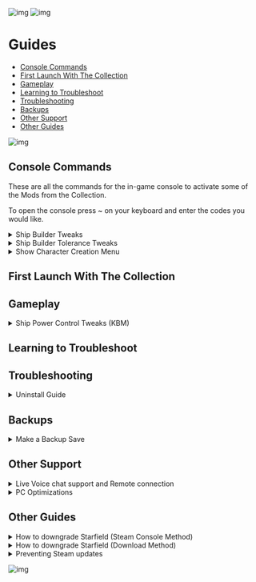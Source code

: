 ![img](https://s11.gifyu.com/images/SgCoI.png)
![img](https://s11.gifyu.com/images/Sgd38.jpg)

# Guides

- [Console Commands](#console-commands)
- [First Launch With The Collection](#first-launch-with-the-collection)
- [Gameplay](#gameplay)
- [Learning to Troubleshoot](#learning-to-troubleshoot)
- [Troubleshooting](#troubleshooting)
- [Backups](#backups)
- [Other Support](#other-support)
- [Other Guides](#other-guides)

![img](https://s11.gifyu.com/images/Sgd38.jpg)




## Console Commands

These are all the commands for the in-game console to activate some of the Mods from the Collection.

To open the console press ~ on your keyboard and enter the codes you would like.


<details>
<summary>Ship Builder Tweaks</summary>

![img](https://s11.gifyu.com/images/Sgd38.jpg)

- To apply the tweaks, run **"bat builderTweak"**
- To uninstall the mod / revert the settings, simply run **"bat builderReset"**
- The changes will be permanent (You only have to run it once, even when leaving the game), and don't require manually editing the .ini file

![img](https://s11.gifyu.com/images/Sgd38.jpg)

</details>


<details>
<summary>Ship Builder Tolerance Tweaks</summary>

![img](https://s11.gifyu.com/images/Sgd38.jpg)

- To increase the tolerance run **"bat toleranceBig"**, or **"bat toleranceHuge"** (Huge basically disables any overlapping checks, letting you build some cursed things)
- To uninstall the mod / revert the settings, simply run **"bat toleranceReset"**
- The changes will be permanent (You only have to run it once, even when leaving the game), and don't require manually editing the .ini file

![img](https://s11.gifyu.com/images/Sgd38.jpg)

</details>


<details>
<summary>Show Character Creation Menu</summary>

![img](https://s11.gifyu.com/images/Sgd38.jpg)

Open the Console with ~ and enter the following command
```
showlooksmenu player 1
```

![img](https://s11.gifyu.com/images/Sgd38.jpg)

</details>





## First Launch With The Collection




## Gameplay


<details>
<summary>Ship Power Control Tweaks (KBM)</summary>

![img](https://s11.gifyu.com/images/Sgd38.jpg)

Ship Controls

OVERVIEW
- Select your ship's available power systems with Quick-Keys 1 -> 6.
- Easily swap between Balanced, Combat, Escape, and Stealth power presets. 
- Doesn't require any external scripts or hotkey software. 

KEYBINDS
- This mod utilizes whatever in-game Quick-Key keybinds you have setup.

Power Systems
- Quick-Key 1 = Select Weapon 1 
- Quick-Key 2 = Select Weapon 2 
- Quick-Key 3 = Select Weapon 3 
- Quick-Key 4 = Select Engine
- Quick-Key 5 = Select Shields 
- Quick-Key 6 = Select Grav-Drive

Power Presets
- Quick-Key 9 = Balanced Power Preset 
- Quick-Key 10 = Combat Power Preset 
- Quick-Key 11 = Escape Power Preset 
- Quick-Key 12 = Stealth Power Preset 

Balanced Power Preset
- Balances available power across all systems, keeping at least 1 power in Grav-Drive

Combat Power Preset
- Prioritizes power in individual weapon systems, tap the Quick-Key to switch which weapon is prioritized.
- Remaining power is balanced across all systems, keeping at least 1 power in Grav-Drive.

Escape Power Preset
- Prioritizes power in Grav-Drive, Shields, and Engines, in that order.
- Remaining power is balanced across Weapons.

Stealth Power Preset
- Powers down all systems keeping a single point in Engines.

![img](https://s11.gifyu.com/images/Sgd38.jpg)

</details>





## Learning to Troubleshoot




## Troubleshooting


<details>
<summary>Uninstall Guide</summary>

![img](https://s11.gifyu.com/images/Sgd38.jpg)

Sometimes a fresh installation can help if you have tried all other options when troubleshooting issues. 

**1**) Open **Steam** and uninstall the game.

**2**) Go to the following location and delete the **Starfield** folder if it is present.
```
[DRIVE LETTER]\SteamLibrary\steamapps\common
```
**3**) Open **Steam** and reinstall the game.

![img](https://s11.gifyu.com/images/Sgd38.jpg)

</details>




## Backups


<details>
<summary>Make a Backup Save</summary>

![img](https://s11.gifyu.com/images/Sgd38.jpg)

Mods for Starfield are (WELL WE DON'T KNOW YET) but it's always good to make a backup of your save file. 

The save file location can be found below.

```
C:\Users\[YOUR USERNAME]\Documents\My Games\Starfield\Saves
```

Just copy the contents of this file and place it somewhere on your PC.

![img](https://s11.gifyu.com/images/Sgd38.jpg)

</details>





## Other Support


<details>
<summary>Live Voice chat support and Remote connection</summary>

![img](https://s11.gifyu.com/images/Sgd38.jpg)

I can help you if you are stuck with LIVE Voice chat support and screenshare in the ⁠🔧︱Live VC Support channel in discord

If you are really stuck i can connect to your Pc via a remote connection all you have to do is click the download link it will take you to a software page to download Teamviewer with this tool i can control your pc remotely (while you watch) with a one time use code and password. You can uninstall the program after so you can have peace of mind.

To download Teamviewer click [HERE](https://www.teamviewer.com/en-us/download/windows/?utm_source=google&utm_medium=cpc&utm_campaign=au|b|pr|22|jun|tv-core-download-sn|free|t0|0&utm_content=Download&utm_term=teamviewer%20download&gad=1&gclid=CjwKCAjw9pGjBhB-EiwAa5jl3JtSMlwskHVNVTH2fzvXvtj6wTBD_uhieVL3zYhh38ZYQBQscEv3KRoCZGsQAvD_BwE)
🔧︱Live VC Support in discord

![img](https://s11.gifyu.com/images/Sgd38.jpg)

</details>

<details>
<summary>PC Optimizations</summary>

![img](https://s11.gifyu.com/images/Sgd38.jpg)

I've been building Pcs for a few years now and have picked up a few tips and tricks along the way. You can also check out my builds on our Discord.

I can connect to your Pc via a remote connection [Team Viewer]() and optimize your Pc for gaming. 

I use a few tools and methods which I will explain here. These tools/programs are lightweight and will not take up many resources in the background. These tools are used widely by the Pc community and are well known.

All links to these tools will be listed below so you can check them out for yourself.

All of this I offer free of charge. The only thing I ask is for you to **Endorse** and support our collections. It really means a lot to us.


### MSI afterburner

This is an overclocking tool but it does much more. With this tool, I can set the following.

- Custom fan curve this will help with **GPU** temps.

- Unlock the voltage control on the **GPU** this helps maintain higher clock speeds for the **GPU**.



### RTSS Riva Statistics Tuner

This is a hardware monitoring tool that works alongside **MSI Afterburner**.

1) This allows monitoring of all **GPU** parameters including an **FPS** counter, Temp readings, **FPS** cap and much much more



### ISLC Intelligent Standby List Cleaner

This help to clear out the standby list in Windows in turn freeing up Memory **RAM** the benefits of this tool are fewer stutters in game and maintaining a steady fps.



### Quick CPU

Quick CPU is a program that was designed to fine-tune and monitor important CPU and System parameters such as **CPU** Temperature (Package and Core Temp), **CPU** Performance, Power, Voltage, Current, Core Parking, Frequency Scaling, System Memory, Turbo Boost, C-States, Speed Shift FIVR Control as well as making other adjustments.


### CPU Z & GPU z

These will allow you to identify the GPU and CPU.


### GEEK Uninstaller

This is a great tool for uninstalling programs and removing any traces they leave behind.


### WINDOWS OPTIMIZATION

As well as the tools i can install and configure there are also some optimizations I can perform inside of Windows itself.

These include.

- Nvidia control panel optimizations

- Bios optimizations.

- Power management optimizations.

- Game-specific optimizations.



### OVERCLOCKING OF THE GPU

I can overclock and stress test your **GPU**.



### As well as all of the above I can.

- Clear out old unused Windows files taking up space on your System.

- Run system scans to ensure everything is running as it should be and repair errors.

[MSI afterburner](https://www.msi.com/Landing/afterburner/graphics-cards)

[RTSS Riva Statistics Tuner](https://www.guru3d.com/files-details/rtss-rivatuner-statistics-server-download.html)

[ISLC Intelligent Standby List Cleaner](https://www.wagnardsoft.com/forums/viewtopic.php?t=1256)

[Quick CPU](https://coderbag.com/product/quickcpu)

[CPU Z](https://www.cpuid.com/softwares/cpu-z.html)

[GPU Z](https://www.techpowerup.com/gpuz/)

[GEEK Uninstaller](https://geekuninstaller.com/)

![img](https://s11.gifyu.com/images/Sgd38.jpg)

</details>




## Other Guides


<details>
<summary>How to downgrade Starfield (Steam Console Method)</summary>

![img](https://s11.gifyu.com/images/Sgd38.jpg)

## Downgrading from 1.12.30 to 1.11.36 10/06/2024

To downgrade the game you will need to enter 2 codes, these need to be done one at a time


**1**) Open Vortex and select **Purge** this will remove the Mods from the game files.

**2**) Open the "Run" menu (Windows Key + R)

**3**) Run the below command and you should see a console tab appear within Steam.
```
steam://open/console/
```
> ***NOTE***: *When entering, the console may take some time to download files. It will only display information when completed. Please wait for it to be done.*

**4**) Enter this command into the console and run it.
```
download_depot 1716740 1716742
2012050891308553085
1972596657003378942 
```

**5**) Now repeat the process with the following code
```
download_depot 1716740 1716741
6859384585110500667
```

**6**) Once both depots are downloaded, you can then navigate to
```
C:\Program Files (x86)\Steam\steamapps\content\app_1716740\depot_1716741
```
and
```
C:\Program Files (x86)\Steam\steamapps\content\app_1716740\depot_1716742
```

**7**) Copy what is inside of the folders named depot_# into the Starfield game folder and overwrite the files. Repeat for both folders.

**8**) Once you have done both you can **Deploy** the Mods in **Vortex** and continue to play the Modded Version of the game.

![img](https://s11.gifyu.com/images/Sgd38.jpg)

</details>


<details>
<summary>How to downgrade Starfield (Download Method)</summary>

To downgrade the game you will need to download the downgraded files.

**1**) Navagate to the following link [Constellation Mod Remover](https://www.nexusmods.com/starfield/mods/5052)

**2**) In the optional files section, download the **Constellation Backup Files 1.11.36**.

**3**) Extract the the file with 7zip/WinRar

**4**) Copy the contents of the **Constellation Backup Files** into your main **Starfield** directory located below

```
DRIVE LETTER:\steamapps\common\Starfield
```

**5**) Open **Vortex** and select **"Deploy"**.

**6**) Launch the game.

![img](https://s11.gifyu.com/images/Sgd38.jpg)

</details>


<details>
<summary>Preventing Steam updates</summary>

![img](https://s11.gifyu.com/images/Sgd38.jpg)

Turn Off Automatic Updates

**1**) In Steam right-click on Starfield

**2**) In the menu that appears, click on Properties.

**3**) In the popup window, select the Updates tab.

**4**) In the selection box under "Automatic Updates", select "Only update this game when I launch it".

**5**) Close the window.


Alternative Solutions

**A**. Lock your Manifest file

**1**)Ensure Steam is closed

**2**)Navigate to [DriveLetter]:\SteamLibrary\steamapps

**3**)Find "appmanifest_1716740"

**4**)Right-click on appmanifest_1716740 and select Properties

**5**)The Properties window should open

**6**) Click on Checkbox for "Read-only"

**7**) Hit Apply

**8**) Hit Ok

Your file should now be locked.
Reopen steam
Remember, When you WANT to update it, you will need to follow this process and instead of enabling (clicking checkbox) you need to disable "Read-only" (uncheck). Then APPLY, Then OK. Then you can proceed with the update


**B**. Launch Steam in Offline Mode or play without an internet connection. This would make you unable to download updates for any of your games but would ensure that your downgraded version isn't accidentally erased by a surprise update.

**Note:**
These alternative solutions will require remembering you initiated these. But these two methods are solid. 

The disabling (making it read-only) of the manifest file will allow steam to not be able to write to disk (your files) for that particular game (manifest ID). You will continue to get this error "Disk-Write error" in Steam, until proceeding with update but that is intended by using this method. It is safe to play via Vortex if you proceed. 

The offline mode comes with its own set of drawbacks, so make sure you know how to use offline mode for Steam if you are going to commit to this option

![img](https://s11.gifyu.com/images/Sgd38.jpg)

</details>


![img](https://s11.gifyu.com/images/Sgd38.jpg)
